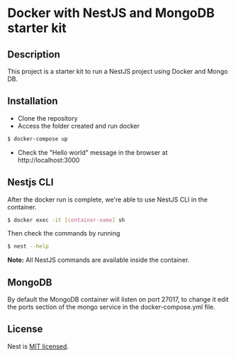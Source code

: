 # Docker with NestJS and MongoDB starter kit
## Description

This project is a starter kit to run a NestJS project using Docker and Mongo DB.

## Installation

- Clone the repository
- Access the folder created and run docker

```bash
$ docker-compose up
```
- Check the "Hello world" message in the browser at http://localhost:3000

## Nestjs CLI
After the docker run is complete, we're able to use NestJS CLI in the container.

```bash
$ docker exec -it [container-name] sh
```
Then check the commands by running
```bash
$ nest --help
```

**Note:** All NestJS commands are available inside the container.

## MongoDB
By default the MongoDB container will listen on port 27017, to change it edit the ports section of the mongo service in the docker-compose.yml file.
## License

  Nest is [MIT licensed](LICENSE).
